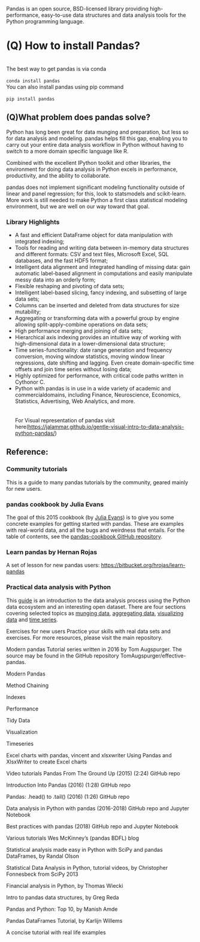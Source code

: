 Pandas is an open source, BSD-licensed library providing high-performance, easy-to-use data structures and data analysis tools for the Python programming language.
# (Q) How to install Pandas?
</br>The best way to get pandas is via conda
</br></br>`conda install pandas`
</br>You can also install pandas using pip command
</br></br>`pip install pandas`
## (Q)What problem does pandas solve?
Python has long been great for data munging and preparation, but less so for data analysis and modeling. pandas helps fill this gap, enabling you to carry out your entire data analysis workflow in Python without having to switch to a more domain specific language like R.

Combined with the excellent IPython toolkit and other libraries, the environment for doing data analysis in Python excels in performance, productivity, and the ability to collaborate.

pandas does not implement significant modeling functionality outside of linear and panel regression; for this, look to statsmodels and scikit-learn. More work is still needed to make Python a first class statistical modeling environment, but we are well on our way toward that goal.

### Library Highlights
*	A fast and efficient DataFrame object for data manipulation with integrated indexing;
*	Tools for reading and writing data between in-memory data structures and different formats: CSV and text files, Microsoft Excel, SQL databases, and the fast HDF5 format;
*	Intelligent data alignment and integrated handling of missing data: gain automatic label-based alignment in computations and easily manipulate messy data into an orderly form;
*	Flexible reshaping and pivoting of data sets;
*	Intelligent label-based slicing, fancy indexing, and subsetting of large data sets;
*	Columns can be inserted and deleted from data structures for size mutability;
*	Aggregating or transforming data with a powerful group by engine allowing split-apply-combine operations on data sets;
*	High performance merging and joining of data sets;
*	Hierarchical axis indexing provides an intuitive way of working with high-dimensional data in a lower-dimensional data structure;
*	Time series-functionality: date range generation and frequency conversion, moving window statistics, moving window linear regressions, date shifting and lagging. Even create domain-specific time offsets and join time series without losing data;
*	Highly optimized for performance, with critical code paths written in Cythonor C.
*	Python with pandas is in use in a wide variety of academic and commercialdomains, including Finance, Neuroscience, Economics, Statistics, Advertising, Web Analytics, and more.
</br></br></br>For Visual representation of pandas visit here(https://jalammar.github.io/gentle-visual-intro-to-data-analysis-python-pandas/)

## Reference:
### Community tutorials
This is a guide to many pandas tutorials by the community, geared mainly for new users.

### pandas cookbook by Julia Evans
The goal of this 2015 cookbook (by <a href="https://jvns.ca/">Julia Evans</a>) is to give you some concrete examples for getting started with pandas. These are examples with real-world data, and all the bugs and weirdness that entails. For the table of contents, see the <a href="https://github.com/jvns/pandas-cookbook">pandas-cookbook GitHub repository</a>.

### Learn pandas by Hernan Rojas
A set of lesson for new pandas users: https://bitbucket.org/hrojas/learn-pandas

### Practical data analysis with Python
This <a href="https://wavedatalab.github.io/datawithpython">guide</a> is an introduction to the data analysis process using the Python data ecosystem and an interesting open dataset. There are four sections covering selected topics as <a href="https://wavedatalab.github.io/datawithpython/munge.html">munging data</a>, <a href="https://wavedatalab.github.io/datawithpython/aggregate.html">aggregating data</a>, <a href="https://wavedatalab.github.io/datawithpython/visualize.html">visualizing data</a> and <a href="https://wavedatalab.github.io/datawithpython/timeseries.html">time series</a>.

Exercises for new users
Practice your skills with real data sets and exercises. For more resources, please visit the main repository.

Modern pandas
Tutorial series written in 2016 by Tom Augspurger. The source may be found in the GitHub repository TomAugspurger/effective-pandas.

Modern Pandas

Method Chaining

Indexes

Performance

Tidy Data

Visualization

Timeseries

Excel charts with pandas, vincent and xlsxwriter
Using Pandas and XlsxWriter to create Excel charts

Video tutorials
Pandas From The Ground Up (2015) (2:24) GitHub repo

Introduction Into Pandas (2016) (1:28) GitHub repo

Pandas: .head() to .tail() (2016) (1:26) GitHub repo

Data analysis in Python with pandas (2016-2018) GitHub repo and Jupyter Notebook

Best practices with pandas (2018) GitHub repo and Jupyter Notebook

Various tutorials
Wes McKinney’s (pandas BDFL) blog

Statistical analysis made easy in Python with SciPy and pandas DataFrames, by Randal Olson

Statistical Data Analysis in Python, tutorial videos, by Christopher Fonnesbeck from SciPy 2013

Financial analysis in Python, by Thomas Wiecki

Intro to pandas data structures, by Greg Reda

Pandas and Python: Top 10, by Manish Amde

Pandas DataFrames Tutorial, by Karlijn Willems

A concise tutorial with real life examples
